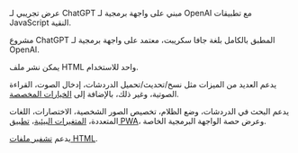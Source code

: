 عرض تجريبي لـ ChatGPT مبني على واجهة برمجية لـ OpenAI مع تطبيقات JavaScript النقية.

مشروع ChatGPT المطبق بالكامل بلغة جافا سكريبت، معتمد على واجهة برمجية لـ OpenAI.

يمكن نشر ملف HTML واحد للاستخدام.

يدعم العديد من الميزات مثل نسخ/تحديث/تحميل الدردشات، إدخال الصوت، القراءة الصوتية، وغير ذلك، بالإضافة إلى [الخيارات المخصصة](#الخيارات-المخصصة).

يدعم البحث في الدردشات، وضع الظلام، تخصيص الصور الشخصية، الاختصارات، اللغات المتعددة، [المتغيرات البيئية](#المتغيرات-البيئية)، [تطبيق PWA](#تطبيق-PWA)، وعرض حصة الواجهة البرمجية الخاصة.

يدعم [تشفير ملفات HTML](#تشفير-ملفات-html).

